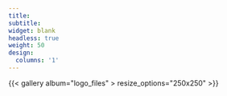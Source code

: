 ```yaml
---
title:
subtitle:
widget: blank
headless: true
weight: 50
design:
  columns: '1'
---
```



{{< gallery album="logo_files" > resize_options="250x250" >}} 
